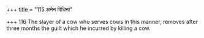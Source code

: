 +++
title = "115 अनेन विधिना"

+++
116	The slayer of a cow who serves cows in this manner, removes after three months the guilt which he incurred by killing a cow.